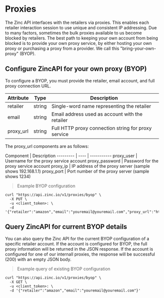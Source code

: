 # Proxies

The Zinc API interfaces with the retailers via proxies. This enables each retailer interaction session to use unique and consistent IP addressing. Due to many factors, sometimes the bulk proxies available to us become blocked by retailers. The best path to keeping your own account from being blocked is to provide your own proxy service, by either hosting your own proxy or purchasing a proxy from a provider. We call this "bring-your-own-proxy" (BYOP).

## Configure ZincAPI for your own proxy (BYOP)

To configure a BYOP, you must provide the retailer, email account, and full proxy connection URL.

Attribute | Type | Description
--------- | ---- | -----------
retailer | string | Single-word name representing the retailer
email | string | Email address used as account with the retailer
proxy_url | string | Full HTTP proxy connection string for proxy service

The proxy_url components are as follows:

Component | Description
--------- | ---- | -----------
proxy_user | Username for the proxy service account
proxy_password | Password for the proxy service account
proxy_ip | IP address of the proxy server (sample shows 192.168.1.1)
proxy_port | Port number of the proxy server (sample shows 1234)

> Example BYOP configuration

```shell
curl "https://api.zinc.io/v1/proxies/byop" \
  -X PUT \
  -u <client_token>: \
  -d '{"retailer":"amazon","email":"youremail@youremail.com","proxy_url":"http://proxy_user:proxy_password@192.168.1.1:1234"}'
```

## Query ZincAPI for current BYOP details

You can also query the Zinc API for the current BYOP configuration of a specific retailer account. If the account is configured for BYOP, the full proxy information will be returned in the JSON response. If the account is configured for one of our internall proxies, the response will be successful (200) with an empty JSON body.

> Example query of existing BYOP configuration

```shell
curl "https://api.zinc.io/v1/proxies/byop" \
  -X GET \
  -u <client_token>: \
  -d '{"retailer":"amazon","email":"youremail@youremail.com"}'
```